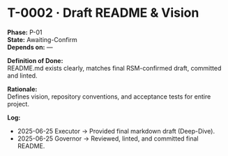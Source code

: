 # T-0002 · Draft README & Vision

**Phase:** P-01  
**State:** Awaiting-Confirm  
**Depends on:** —  

**Definition of Done:**  
README.md exists clearly, matches final RSM-confirmed draft, committed and linted.

**Rationale:**  
Defines vision, repository conventions, and acceptance tests for entire project.

**Log:**  
- 2025-06-25 Executor → Provided final markdown draft (Deep-Dive).
- 2025-06-25 Governor → Reviewed, linted, and committed final README.
